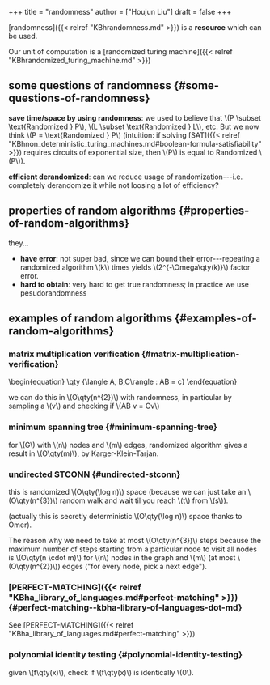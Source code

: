 +++
title = "randomness"
author = ["Houjun Liu"]
draft = false
+++

[randomness]({{< relref "KBhrandomness.md" >}}) is a **resource** which can be used.

Our unit of computation is a [randomized turing machine]({{< relref "KBhrandomized_turing_machine.md" >}})


## some questions of randomness {#some-questions-of-randomness}

**save time/space by using randomness**: we used to believe that \\(P \subset \text{Randomized } P\\), \\(L \subset \text{Randomized } L\\), etc. But we now think \\(P = \text{Randomized } P\\) (intuition: if solving [SAT]({{< relref "KBhnon_deterministic_turing_machines.md#boolean-formula-satisfiability" >}}) requires circuits of exponential size, then \\(P\\) is equal to Randomized \\(P\\)).

**efficient derandomized**: can we reduce usage of randomization---i.e. completely derandomize it while not loosing a lot of efficiency?


## properties of random algorithms {#properties-of-random-algorithms}

they...

-   **have error**: not super bad, since we can bound their error---repeating a randomized algorithm \\(k\\) times yields \\(2^{-\Omega\qty(k)}\\) factor error.
-   **hard to obtain**: very hard to get true randomness; in practice we use pesudorandomness


## examples of random algorithms {#examples-of-random-algorithms}


### matrix multiplication verification {#matrix-multiplication-verification}

\begin{equation}
\qty {\langle  A, B,C\rangle : AB = c}
\end{equation}

we can do this in \\(O\qty(n^{2})\\) with randomness, in particular by sampling a \\(v\\) and checking if \\(AB v = Cv\\)


### minimum spanning tree {#minimum-spanning-tree}

for \\(G\\) with \\(n\\) nodes and \\(m\\) edges, randomized algorithm gives a result in \\(O\qty(m)\\), by Karger-Klein-Tarjan.


### undirected STCONN {#undirected-stconn}

this is randomized \\(O\qty(\log n)\\) space (because we can just take an \\(O\qty(n^{3})\\) random walk and wait til you reach \\(t\\) from \\(s\\)).

(actually this is secretly deterministic \\(O\qty(\log n)\\) space thanks to Omer).

The reason why we need to take at most \\(O\qty(n^{3})\\) steps because the maximum number of steps starting from a particular node to visit all nodes is \\(O\qty(n \cdot m)\\) for \\(n\\) nodes in the graph and \\(m\\) (at most \\(O\qty(n^{2})\\)) edges ("for every node, pick a next edge").


### [PERFECT-MATCHING]({{< relref "KBha_library_of_languages.md#perfect-matching" >}}) {#perfect-matching--kbha-library-of-languages-dot-md}

See [PERFECT-MATCHING]({{< relref "KBha_library_of_languages.md#perfect-matching" >}})


### polynomial identity testing {#polynomial-identity-testing}

given \\(f\qty(x)\\), check if \\(f\qty(x)\\) is identically \\(0\\).

